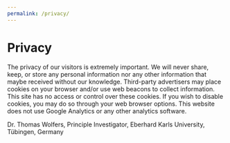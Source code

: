 ```yaml
---
permalink: /privacy/
---
```


# Privacy 

The privacy of our visitors is extremely important. We will never share, keep, or store any personal information nor any other information that maybe received without our knowledge. Third-party advertisers may place cookies on your browser and/or use web beacons to collect information. This site has no access or control over these cookies. If you wish to disable cookies, you may do so through your web browser options. This website does not use Google Analytics or any other analytics software.

Dr. Thomas Wolfers, Principle Investigator, Eberhard Karls University, Tübingen, Germany
